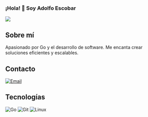 ### ¡Hola! 👋 Soy Adolfo Escobar

![](https://komarev.com/ghpvc/?username=AdolfoEscobar)

## Sobre mí
Apasionado por Go y el desarrollo de software. Me encanta crear soluciones eficientes y escalables.

## Contacto
[![Email](https://img.shields.io/badge/-Email-D14836?style=flat-square&logo=gmail&logoColor=white)](mailto:adolfoescobarpe@gmail.com)

## Tecnologías
![Go](https://img.shields.io/badge/-Go-00ADD8?style=flat-square&logo=go&logoColor=white)
![Git](https://img.shields.io/badge/-Git-F05032?style=flat-square&logo=git&logoColor=white)
![Linux](https://img.shields.io/badge/-Linux-FCC624?style=flat-square&logo=linux&logoColor=black)
